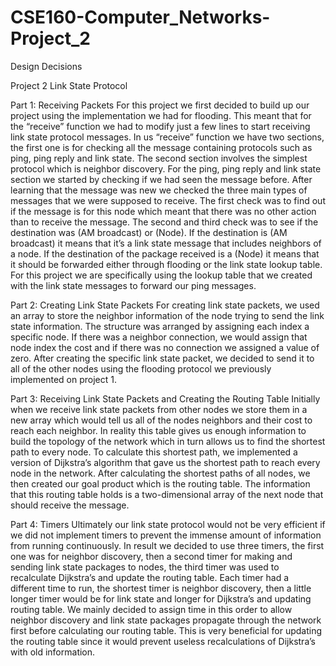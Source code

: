 # CSE160-Computer_Networks-Project_2

Design Decisions

Project 2 Link State Protocol

Part 1: Receiving Packets
  For this project we first decided to build up our project using the implementation we had for
flooding. This meant that for the “receive” function we had to modify just a few lines to start receiving link state protocol messages. In us “receive” function we have two sections, the first one is for checking all the message containing protocols such as ping, ping reply and link state. The second section involves the simplest protocol which is neighbor discovery. For the ping, ping reply and link state section we started by checking if we had seen the message before. After learning that the message was new we checked the three main types of messages that we were supposed to receive. The first check was to find out if the message is for this node which meant that there was no other action than to receive the message. The second and third check was to see if the destination was (AM broadcast) or (Node). If the destination is (AM broadcast) it means that it’s a link state message that includes neighbors of a node. If the destination of the package received is a (Node) it means that it should be forwarded either through flooding or the link state lookup table. For this project we are specifically using the lookup table that we created with the link state messages to forward our ping messages.

Part 2: Creating Link State Packets
  For creating link state packets, we used an array to store the neighbor information of the node
trying to send the link state information. The structure was arranged by assigning each index a specific node. If there was a neighbor connection, we would assign that node index the cost and if there was no connection we assigned a value of zero. After creating the specific link state packet, we decided to send it to all of the other nodes using the flooding protocol we previously implemented on project 1.

Part 3: Receiving Link State Packets and Creating the Routing Table
  Initially when we receive link state packets from other nodes we store them in a new array which
would tell us all of the nodes neighbors and their cost to reach each neighbor. In reality this table gives us enough information to build the topology of the network which in turn allows us to find the shortest path to every node. To calculate this shortest path, we implemented a version of Dijkstra’s algorithm that gave us the shortest path to reach every node in the network. After calculating the shortest paths of all nodes, we then created our goal product which is the routing table. The information that this routing table holds is a two-dimensional array of the next node that should receive the message.

Part 4: Timers
  Ultimately our link state protocol would not be very efficient if we did not implement timers to
prevent the immense amount of information from running continuously. In result we decided to use three timers, the first one was for neighbor discovery, then a second timer for making and sending link state packages to nodes, the third timer was used to recalculate Dijkstra’s and update the routing table. Each timer had a different time to run, the shortest timer is neighbor discovery, then a little longer timer would be for link state and longer for Dijkstra’s and updating routing table. We mainly decided to assign time in this order to allow neighbor discovery and link state packages propagate through the network first before calculating our routing table. This is very beneficial for updating the routing table since it would prevent useless recalculations of Dijkstra’s with old information.
